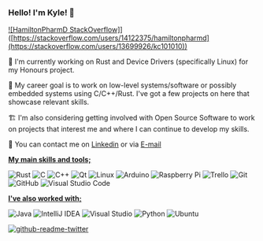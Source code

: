 ### Hello! I'm Kyle! 👋

[![HamiltonPharmD StackOverflow]](https://stackoverflow-badge.herokuapp.com/api/StackOverflowBadge/14122375)]([https://stackoverflow.com/users/14122375/hamiltonpharmd](https://stackoverflow.com/users/13699926/kc101010))

🦀 I'm currently working on Rust and Device Drivers (specifically Linux) for my Honours project.  

🤖 My career goal is to work on low-level systems/software or possibly embedded systems using C/C++/Rust. I've got a few projects on here that showcase relevant skills. 

🏗️ I'm also considering getting involved with Open Source Software to work on projects that interest me and where I can continue to develop my skills.

📢 You can contact me on [Linkedin](https://www.linkedin.com/in/kyle-christie-02aa79193/) or via [E-mail](mailto:kctranslationservices@gmx.com)

<u><b>My main skills and tools;</u></b>

![Rust](https://img.shields.io/badge/rust-%23000000.svg?style=for-the-badge&logo=rust&logoColor=white)
![C](https://img.shields.io/badge/c-%2300599C.svg?style=for-the-badge&logo=c&logoColor=white) 
![C++](https://img.shields.io/badge/c++-%2300599C.svg?style=for-the-badge&logo=c%2B%2B&logoColor=white)
![Qt](https://img.shields.io/badge/Qt-%23217346.svg?style=for-the-badge&logo=Qt&logoColor=white)
![Linux](https://img.shields.io/badge/Linux-FCC624?style=for-the-badge&logo=linux&logoColor=black) 
![Arduino](https://img.shields.io/badge/-Arduino-00979D?style=for-the-badge&logo=Arduino&logoColor=white) 
![Raspberry Pi](https://img.shields.io/badge/-RaspberryPi-C51A4A?style=for-the-badge&logo=Raspberry-Pi)
![Trello](https://img.shields.io/badge/Trello-%23026AA7.svg?style=for-the-badge&logo=Trello&logoColor=white) 
![Git](https://img.shields.io/badge/git-%23F05033.svg?style=for-the-badge&logo=git&logoColor=white) 
![GitHub](https://img.shields.io/badge/github-%23121011.svg?style=for-the-badge&logo=github&logoColor=white) 
![Visual Studio Code](https://img.shields.io/badge/Visual%20Studio%20Code-0078d7.svg?style=for-the-badge&logo=visual-studio-code&logoColor=white) 

<u><b>I've also worked with;</u></b>

![Java](https://img.shields.io/badge/java-%23ED8B00.svg?style=for-the-badge&logo=java&logoColor=white) 
![IntelliJ IDEA](https://img.shields.io/badge/IntelliJIDEA-000000.svg?style=for-the-badge&logo=intellij-idea&logoColor=white) 
![Visual Studio](https://img.shields.io/badge/Visual%20Studio-5C2D91.svg?style=for-the-badge&logo=visual-studio&logoColor=white) 
![Python](https://img.shields.io/badge/python-3670A0?style=for-the-badge&logo=python&logoColor=ffdd54) 
![Ubuntu](https://img.shields.io/badge/Ubuntu-E95420?style=for-the-badge&logo=ubuntu&logoColor=white) 


[![github-readme-twitter](https://github-readme-twitter.gazf.vercel.app/api?id=kc_STEM88)](https://github.com/gazf/github-readme-twitter)







<!--
**kc101010/kc101010** is a ✨ _special_ ✨ repository because its `README.md` (this file) appears on your GitHub profile.

Here are some ideas to get you started:

- 🔭 I’m currently working on ...
- 🌱 I’m currently learning ...
- 👯 I’m looking to collaborate on ...
- 🤔 I’m looking for help with ...
- 💬 Ask me about ...
- 📫 How to reach me: ...
- 😄 Pronouns: ...
- ⚡ Fun fact: ...
-->
